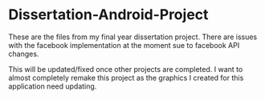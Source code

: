 # Dissertation-Android-Project

These are the files from my final year dissertation project.
There are issues with the facebook implementation at the moment sue to facebook API changes.

This will be updated/fixed once other projects are completed. 
I want to almost completely remake this project as the graphics I created for this application need updating.
